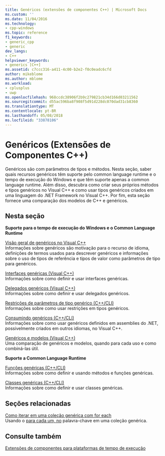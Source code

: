 ```yaml
---
title: Genéricos (extensões de componentes C++) | Microsoft Docs
ms.custom: ''
ms.date: 11/04/2016
ms.technology:
- cpp-windows
ms.topic: reference
f1_keywords:
- generic_cpp
- generic
dev_langs:
- C++
helpviewer_keywords:
- generics [C++]
ms.assetid: c7ccc316-a411-4c00-b2e2-f0c0eadc6cfd
author: mikeblome
ms.author: mblome
ms.workload:
- cplusplus
- uwp
ms.openlocfilehash: 968ccdc38906f2b9c279821cb34d166d03211562
ms.sourcegitcommit: d55ac596ba8f908f5d91d228dc070dad31cb8360
ms.translationtype: MT
ms.contentlocale: pt-BR
ms.lasthandoff: 05/08/2018
ms.locfileid: "33878106"
---
```

# <a name="generics--c-component-extensions"></a>Genéricos (Extensões de Componentes C++)
Genéricos são com parâmetros de tipos e métodos. Nesta seção, saber quais recursos genéricos têm suporte pelo common language runtime e o tempo de execução do Windows e que têm suporte apenas a common language runtime. Além disso, descubra como criar seus próprios métodos e tipos genéricos no Visual C++ e como usar tipos genéricos criados em uma linguagem do .NET Framework no Visual C++. Por fim, esta seção fornece uma comparação dos modelos de C++ e genéricos.  
  
## <a name="in-this-section"></a>Nesta seção  
 **Suporte para o tempo de execução do Windows e o Common Language Runtime**  
  
 [Visão geral de genéricos no Visual C++](../windows/overview-of-generics-in-visual-cpp.md)  
 Informações sobre genéricos são motivação para o recurso de idioma, definições de termos usados para descrever genéricos e informações sobre o uso de tipos de referência e tipos de valor como parâmetros de tipo para genéricos.  
  
 [Interfaces genéricas (Visual C++)](../windows/generic-interfaces-visual-cpp.md)  
 Informações sobre como definir e usar interfaces genéricas.  
  
 [Delegados genéricos (Visual C++)](../windows/generic-delegates-visual-cpp.md)  
 Informações sobre como definir e usar delegados genéricos.  
  
 [Restrições de parâmetros de tipo genérico (C++/CLI)](../windows/constraints-on-generic-type-parameters-cpp-cli.md)  
 Informações sobre como usar restrições em tipos genéricos.  
  
 [Consumindo genéricos (C++/CLI)](../windows/consuming-generics-cpp-cli.md)  
 Informações sobre como usar genéricos definidos em assemblies do .NET, possivelmente criados em outros idiomas, no Visual C++.  
  
 [Genéricos e modelos (Visual C++)](../windows/generics-and-templates-visual-cpp.md)  
 Uma comparação de genéricos e modelos, quando para cada uso e como combiná-las útil.  
  
 **Suporte a Common Language Runtime**  
  
 [Funções genéricas (C++/CLI)](../windows/generic-functions-cpp-cli.md)  
 Informações sobre como definir e usando métodos e funções genéricas.  
  
 [Classes genéricas (C++/CLI)](../windows/generic-classes-cpp-cli.md)  
 Informações sobre como definir e usar classes genéricas.  
  
## <a name="related-sections"></a>Seções relacionadas  
 [Como iterar em uma coleção genérica com for each](../dotnet/how-to-iterate-over-a-generic-collection-with-for-each.md)  
 Usando o [para cada um, no](../dotnet/for-each-in.md) palavra-chave em uma coleção genérica.  
  
## <a name="see-also"></a>Consulte também  
 [Extensões de componentes para plataformas de tempo de execução](../windows/component-extensions-for-runtime-platforms.md)